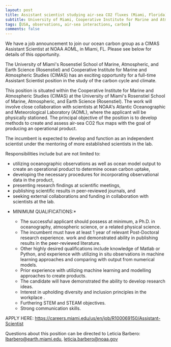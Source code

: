 ```yaml
---
layout: post
title: Assistant scientist studying air-sea CO2 fluxes (Miami, Florida)
subtitle: University of Miami, Cooperative Institute for Marine and Atmospheric Studies (CIMAS)
tags: [USA, observations, air-sea interactions, carbon]
comments: false
---
```

We have a job announcement to join our ocean carbon group as a CIMAS
Assistant Scientist at NOAA AOML, in Miami, FL. Please see below for
details of this opportunity.

The University of Miami's Rosenstiel School of Marine, Atmospheric, and
Earth Science (Rosenstiel) and Cooperative Institute for Marine and
Atmospheric Studies (CIMAS) has an exciting opportunity for a full-time
Assistant Scientist position in the study of the carbon cycle and climate.

This position is situated within the Cooperative Institute for Marine and
Atmospheric Studies (CIMAS) at the University of Miami's Rosenstiel School
of Marine, Atmospheric, and Earth Science (Rosenstiel). The work will
involve close collaboration with scientists at NOAA's Atlantic
Oceanographic and Meteorological Laboratory (AOML), where the applicant
will be physically stationed. The principal objective of the position is to
develop methods to create and assess air-sea CO2 flux maps with the goal of
producing an operational product.

The incumbent is expected to develop and function as an independent
scientist under the mentoring of more established scientists in the lab.

Responsibilities include but are not limited to:

   - utilizing oceanographic observations as well as ocean model output to
   create an operational product to determine ocean carbon uptake,
   - developing the necessary procedures for incorporating observational
   data in the product,
   - presenting research findings at scientific meetings,
   - publishing scientific results in peer-reviewed journals, and
   - seeking external collaborations and funding in collaboration with
   scientists at the lab.

* MINIMUM QUALIFICATIONS:*

   - The successful applicant should possess at minimum, a Ph.D. in
   oceanography, atmospheric science, or a related physical science.
   - The incumbent must have at least 1 year of relevant Post-Doctoral
   research experience. work and demonstrated ability in publishing results in
   the peer-reviewed literature.
   - Other highly desired qualifications include knowledge of Matlab or
   Python, and experience with utilizing in situ observations in machine
   learning approaches and comparing with output from numerical models.
   - Prior experience with utilizing machine learning and modelling
   approaches to create products.
   - The candidate will have demonstrated the ability to develop research
   ideas.
   - Interest in upholding diversity and inclusion principles in the
   workplace .
   -  Furthering STEM and STEAM objectives.
   - Strong communication skills.

APPLY HERE:
https://careers.miami.edu/us/en/job/R100069150/Assistant-Scientist

Questions about this position can be directed to Leticia Barbero:
lbarbero@earth.miami.edu, leticia.barbero@noaa.gov
